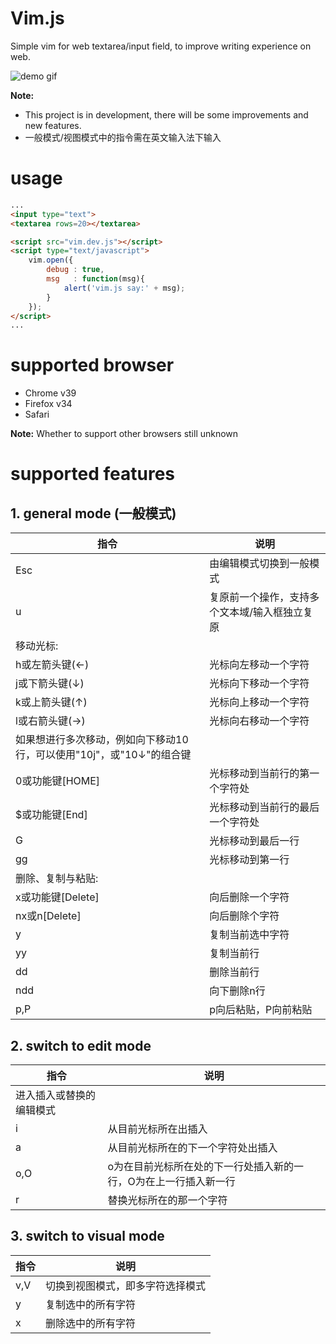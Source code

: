 # Vim.js
Simple vim for web textarea/input field, to improve writing experience on web.

![demo gif](http://7o503b.com1.z0.glb.clouddn.com/demo.gif)

**Note:**
* This project is in development, there will be some improvements and new features.
* 一般模式/视图模式中的指令需在英文输入法下输入

# usage

```html
...
<input type="text">
<textarea rows=20></textarea>

<script src="vim.dev.js"></script>
<script type="text/javascript">
    vim.open({
        debug : true,
        msg   : function(msg){
            alert('vim.js say:' + msg);
        }
    });
</script>
...

```
# supported browser

* Chrome  v39
* Firefox  v34
* Safari

**Note:** Whether to support other browsers still unknown

# supported features

## 1. general mode (一般模式)
|  指令  |        说明             |
| ----- | ----------------------- |
| Esc   | 由编辑模式切换到一般模式    |
| u     | 复原前一个操作，支持多个文本域/输入框独立复原|
|          移动光标:               |
| h或左箭头键(←) | 光标向左移动一个字符   |
| j或下箭头键(↓) | 光标向下移动一个字符   |
| k或上箭头键(↑) | 光标向上移动一个字符   |
| l或右箭头键(→) | 光标向右移动一个字符   |
| 如果想进行多次移动，例如向下移动10行，可以使用"10j"，或"10↓"的组合键|
| 0或功能键[HOME]| 光标移动到当前行的第一个字符处 |
| $或功能键[End] | 光标移动到当前行的最后一个字符处 |
| G             | 光标移动到最后一行    |
| gg            | 光标移动到第一行      |
|          删除、复制与粘贴:        |
| x或功能键[Delete] | 向后删除一个字符 |
| nx或n[Delete] | 向后删除个字符 |
| y            | 复制当前选中字符 |
| yy           | 复制当前行      |
| dd           | 删除当前行      |
| ndd          | 向下删除n行      |
| p,P          | p向后粘贴，P向前粘贴|

## 2. switch to edit mode
|  指令  |        说明             |
| ----- | ----------------------- |
| 进入插入或替换的编辑模式            |
| i     | 从目前光标所在出插入       |
| a     | 从目前光标所在的下一个字符处出插入|
| o,O   | o为在目前光标所在处的下一行处插入新的一行，O为在上一行插入新一行|
| r     | 替换光标所在的那一个字符    |

## 3. switch to visual mode
|  指令  |        说明             |
| ----- | ----------------------- |
| v,V   | 切换到视图模式，即多字符选择模式|
| y     | 复制选中的所有字符         |
| x     | 删除选中的所有字符         |
